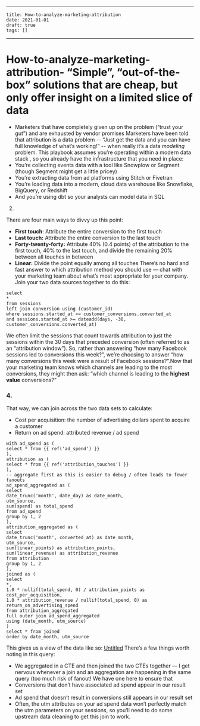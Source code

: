
---
    title: How-to-analyze-marketing-attribution
    date: 2021-01-01    
    draft: true
    tags: []
---
# How-to-analyze-marketing-attribution- “Simple”, “out-of-the-box” solutions that are cheap, but only offer insight on a limited slice of data
- Marketers that have completely given up on the problem (“trust your gut”) and are exhausted by vendor promises
Marketers have been told that attribution is a data problem -- “Just get the data and you can have full knowledge of what’s working!” -- when really it’s a data *modeling* problem.
This playbook assumes you’re operating within a modern data stack , so you already have the infrastructure that you need in place:
- You’re collecting events data with a tool like Snowplow or Segment (though Segment might get a little pricey)
- You’re extracting data from ad platforms using Stitch or Fivetran
- You’re loading data into a modern, cloud data warehouse like Snowflake, BigQuery, or Redshift
- And you’re using dbt so your analysts can model data in SQL
2.
There are four main ways to divvy up this point:
- **First touch**: Attribute the entire conversion to the first touch
- **Last touch:** Attribute the entire conversion to the last touch
- **Forty-twenty-forty:** Attribute 40% (0.4 points) of the attribution to the first touch, 40% to the last touch, and divide the remaining 20% between all touches in between
- **Linear:** Divide the point equally among all touches
There’s no hard and fast answer to which attribution method you should use — chat with your marketing team about what’s most appropriate for your company.
Join your two data sources together to do this:
```
select
*
from sessions
left join conversion using (customer_id)
where sessions.started_at <= customer_conversions.converted_at
and sessions.started_at >= dateadd(days, -30, customer_conversions.converted_at)
```
We often limit the sessions that count towards attribution to just the sessions within the 30 days that preceded conversion (often referred to as an “attribution window”).
So, rather than answering “how many Facebook sessions led to conversions this week?”, we’re choosing to answer “how many conversions this week were a result of Facebook sessions?”.Now that your marketing team knows which channels are leading to the most conversions, they might then ask: “which channel is leading to the **highest value** conversions?”
### 4.
That way, we can join across the two data sets to calculate:
- Cost per acquisition: the number of advertising dollars spent to acquire a customer
- Return on ad spend: attributed revenue / ad spend
```
with ad_spend as (
select * from {{ ref('ad_spend') }}
),
attribution as (
select * from {{ ref('attribution_touches') }}
),
-- aggregate first as this is easier to debug / often leads to fewer fanouts
ad_spend_aggregated as (
select
date_trunc('month', date_day) as date_month,
utm_source,
sum(spend) as total_spend
from ad_spend
group by 1, 2
),
attribution_aggregated as (
select
date_trunc('month', converted_at) as date_month,
utm_source,
sum(linear_points) as attribution_points,
sum(linear_revenue) as attribution_revenue
from attribution
group by 1, 2
),
joined as (
select
*,
1.0 * nullif(total_spend, 0) / attribution_points as cost_per_acquisition,
1.0 * attribution_revenue / nullif(total_spend, 0) as return_on_advertising_spend
from attribution_aggregated
full outer join ad_spend_aggregated
using (date_month, utm_source)
)
select * from joined
order by date_month, utm_source
```
This gives us a view of the data like so:
[Untitled](How%20to%20analyze%20marketing%20attribution%20adc986de2cd54c0aaf5fdaea0bc2a97f/Untitled%20Database%200befe6274ee2481a823bf580fe2d606b.csv)
There’s a few things worth noting in this query:
- We aggregated in a CTE and then joined the two CTEs together — I get nervous whenever a join and an aggregation are happening in the same query (too much risk of fanout!
We have one here to ensure that
- Conversions that don’t have associated ad spend appear in our result set
- Ad spend that doesn’t result in conversions still appears in our result set
- Often, the utm attributes on your ad spend data won’t perfectly match the utm parameters on your sessions, so you’ll need to do some upstream data cleaning to get this join to work.
